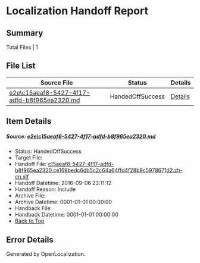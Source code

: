 # <a name='report-top'></a> Localization Handoff Report

## Summary
 Total Files | 1

## File List
 Source File | Status | Details 
 ----------- | ------ | ------- 
 [e2e\c15aeaf8-5427-4f17-adfd-b8f965ea2320.md](https://github.com/OpenLocalizationTestOrg/ol-test0/blob/8ff89a3f7c8d0f34132aa4a01152f509278fc856/e2e/c15aeaf8-5427-4f17-adfd-b8f965ea2320.md) | HandedOffSuccess | [Details](#41ed43a7e06f56d50f58c1097b7410be236accbc1)

## Item Details
##### <a name='41ed43a7e06f56d50f58c1097b7410be236accbc1'></a> Source: [e2e\c15aeaf8-5427-4f17-adfd-b8f965ea2320.md](https://github.com/OpenLocalizationTestOrg/ol-test0/blob/8ff89a3f7c8d0f34132aa4a01152f509278fc856/e2e/c15aeaf8-5427-4f17-adfd-b8f965ea2320.md)
* Status: HandedOffSuccess
* Target File: 
* Handoff File: [c15aeaf8-5427-4f17-adfd-b8f965ea2320.ce169bedc6db5c2c64a64ffd4f28b9c5978671d2.zh-cn.xlf](https://github.com/OpenLocalizationTestOrg/ol-test0-handoff/blob/f3124eea7ea1082592dd10982f7c9143f8c276e2/ol-handoff/OpenLocalizationTestOrg/ol-test0-zhcn/ci/ht/c15aeaf8-5427-4f17-adfd-b8f965ea2320.ce169bedc6db5c2c64a64ffd4f28b9c5978671d2.zh-cn.xlf)
* Handoff Datetime: 2016-09-06 23:11:12
* Handoff Reason: Include
* Archive File: 
* Archive Datetime: 0001-01-01 00:00:00
* Handback File: 
* Handback Datetime: 0001-01-01 00:00:00
* [Back to Top](#report-top)


## Error Details

Generated by OpenLocalization.
